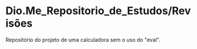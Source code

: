 # Dio.Me_Repositorio_de_Estudos/Revisões

Repositório do projeto de uma calculadora sem o uso do "eval".  
